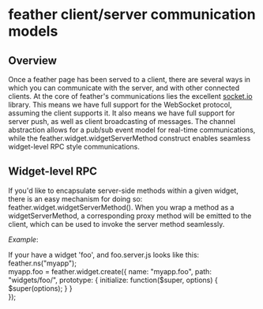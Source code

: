 # feather client/server communication models #

## Overview ##
Once a feather page has been served to a client, there are several ways in which you can communicate with the server, and with other connected clients. At the core of feather's communications lies the excellent [socket.io](http://socket.io) library. This means we have full support for the WebSocket protocol, assuming the client supports it. It also means we have full support for server push, as well as client broadcasting of messages. The channel abstraction allows for a pub/sub event model for real-time communications, while the feather.widget.widgetServerMethod construct enables seamless widget-level RPC style communications.

## Widget-level RPC ##
If you'd like to encapsulate server-side methods within a given widget, there is an easy mechanism for doing so: feather.widget.widgetServerMethod(). When you wrap a method as a widgetServerMethod, a corresponding proxy method will be emitted to the client, which can be used to invoke the server method seamlessly.

_Example_:

  If your have a widget 'foo', and foo.server.js looks like this:
    feather.ns("myapp");    
    myapp.foo = feather.widget.create({
	name: "myapp.foo",
	path: "widgets/foo/",
	prototype: {
          initialize: function($super, options) {
            $super(options);
          }
        }		
     });
